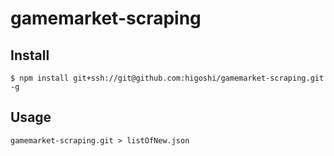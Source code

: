 # gamemarket-scraping

## Install
```
$ npm install git+ssh://git@github.com:higoshi/gamemarket-scraping.git -g
```

## Usage

```
gamemarket-scraping.git > listOfNew.json
```
